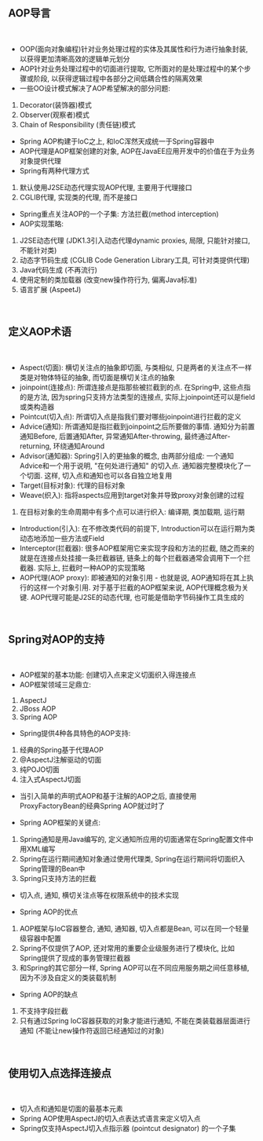 
## AOP导言

<br>

* OOP(面向对象编程)针对业务处理过程的实体及其属性和行为进行抽象封装, 以获得更加清晰高效的逻辑单元划分
* AOP针对业务处理过程中的切面进行提取, 它所面对的是处理过程中的某个步骤或阶段, 以获得逻辑过程中各部分之间低耦合性的隔离效果
* 一些OO设计模式解决了AOP希望解决的部分问题:
1) Decorator(装饰器)模式
2) Observer(观察者)模式
3) Chain of Responsibility (责任链)模式

* Spring AOP构建于IoC之上, 和IoC浑然天成统一于Spring容器中
* AOP代理是AOP框架创建的对象, AOP在JavaEE应用开发中的价值在于为业务对象提供代理
* Spring有两种代理方式
1) 默认使用J2SE动态代理实现AOP代理, 主要用于代理接口
2) CGLIB代理, 实现类的代理, 而不是接口
* Spring重点关注AOP的一个子集: 方法拦截(method interception)
* AOP实现策略:
1) J2SE动态代理 (JDK1.3引入动态代理dynamic proxies, 局限, 只能针对接口, 不能针对类)
2) 动态字节码生成 (CGLIB Code Generation Library工具, 可针对类提供代理)
3) Java代码生成 (不再流行)
4) 使用定制的类加载器 (改变new操作符行为, 偏离Java标准)
5) 语言扩展 (AspeetJ)

<br>

## 定义AOP术语

<br>

* Aspect(切面): 横切关注点的抽象即切面, 与类相似, 只是两者的关注点不一样 类是对物体特征的抽象, 而切面是横切关注点的抽象
* joinpoint(连接点): 所谓连接点是指那些被拦截到的点. 在Spring中, 这些点指的是方法, 因为spring只支持方法类型的连接点, 实际上joinpoint还可以是field或类构造器
* Pointcut(切入点): 所谓切入点是指我们要对哪些joinpoint进行拦截的定义
* Advice(通知): 所谓通知是指拦截到joinpoint之后所要做的事情. 通知分为前置通知Before, 后置通知After, 异常通知After-throwing, 最终通过After-returning, 环绕通知Around
* Advisor(通知器): Spring引入的更抽象的概念, 由两部分组成: 一个通知Advice和一个用于说明, "在何处进行通知" 的切入点. 通知器完整模块化了一个切面. 这样, 切入点和通知也可以各自独立地复用
* Target(目标对象): 代理的目标对象
* Weave(织入): 指将aspects应用到target对象并导致proxy对象创建的过程
1) 在目标对象的生命周期中有多个点可以进行织入: 编译期, 类加载期, 运行期
* Introduction(引入): 在不修改类代码的前提下, Introduction可以在运行期为类动态地添加一些方法或Field
* Interceptor(拦截器): 很多AOP框架用它来实现字段和方法的拦截, 随之而来的就是在连接点处挂接一条拦截器链, 链条上的每个拦截器通常会调用下一个拦截器. 实际上, 拦截时一种AOP的实现策略
* AOP代理(AOP proxy): 即被通知的对象引用 - 也就是说, AOP通知将在其上执行的这样一个对象引用. 对于基于拦截的AOP框架来说, AOP代理概念极为关键. AOP代理可能是J2SE的动态代理, 也可能是借助字节码操作工具生成的

<br>

## Spring对AOP的支持

<br>

* AOP框架的基本功能: 创建切入点来定义切面织入得连接点
* AOP框架领域三足鼎立:
1) AspectJ
2) JBoss AOP
3) Spring AOP

* Spring提供4种各具特色的AOP支持:
1) 经典的Spring基于代理AOP
2) @AspectJ注解驱动的切面
3) 纯POJO切面
4) 注入式AspectJ切面

* 当引入简单的声明式AOP和基于注解的AOP之后, 直接使用ProxyFactoryBean的经典Spring AOP就过时了

* Spring AOP框架的关键点:
1) Spring通知是用Java编写的, 定义通知所应用的切面通常在Spring配置文件中用XML编写
2) Spring在运行期间通知对象通过使用代理类, Spring在运行期间将切面织入Spring管理的Bean中
3) Spring只支持方法的拦截

* 切入点, 通知, 横切关注点等在权限系统中的技术实现

* Spring AOP的优点
1) AOP框架与IoC容器整合, 通知, 通知器, 切入点都是Bean, 可以在同一个轻量级容器中配置
2) Spring不仅提供了AOP, 还对常用的重要企业级服务进行了模块化, 比如Spring提供了现成的事务管理拦截器
3) 和Spring的其它部分一样, Spring AOP可以在不同应用服务期之间任意移植, 因为不涉及自定义的类装载机制

* Spring AOP的缺点
1) 不支持字段拦截
2) 只有通过Spring IoC容器获取的对象才能进行通知, 不能在类装载器层面进行通知 (不能让new操作符返回已经通知过的对象)

<br>

## 使用切入点选择连接点

<br>

* 切入点和通知是切面的最基本元素
* Spring AOP使用AspectJ的切入点表达式语言来定义切入点
* Spring仅支持AspectJ切入点指示器 (pointcut designator) 的一个子集

